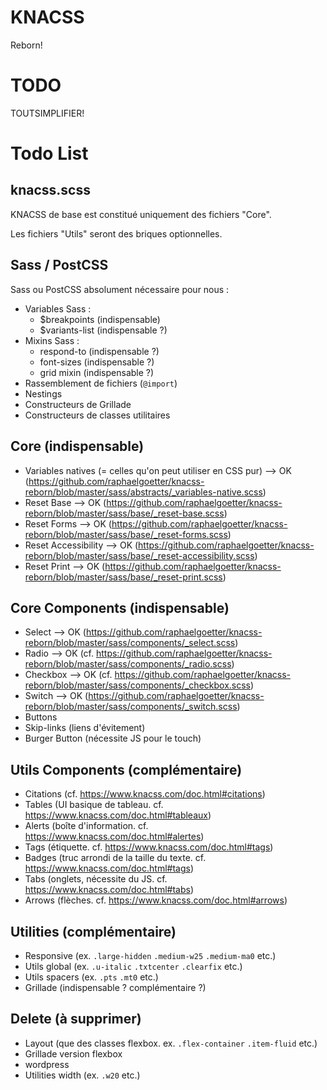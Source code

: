 # KNACSS

Reborn!

# TODO

TOUTSIMPLIFIER!


# Todo List

## knacss.scss

KNACSS de base est constitué uniquement des fichiers "Core".

Les fichiers "Utils" seront des briques optionnelles.


## Sass / PostCSS 

Sass ou PostCSS absolument nécessaire pour nous :

- Variables Sass :
  - $breakpoints (indispensable)
  - $variants-list (indispensable ?)
- Mixins Sass : 
  - respond-to (indispensable ?)
  - font-sizes (indispensable ?)
  - grid mixin (indispensable ?)
- Rassemblement de fichiers (`@import`)
- Nestings
- Constructeurs de Grillade
- Constructeurs de classes utilitaires 

## Core (indispensable)
- Variables natives (= celles qu'on peut utiliser en CSS pur)  --> OK (https://github.com/raphaelgoetter/knacss-reborn/blob/master/sass/abstracts/_variables-native.scss)
- Reset Base  --> OK (https://github.com/raphaelgoetter/knacss-reborn/blob/master/sass/base/_reset-base.scss)
- Reset Forms --> OK (https://github.com/raphaelgoetter/knacss-reborn/blob/master/sass/base/_reset-forms.scss)
- Reset Accessibility --> OK (https://github.com/raphaelgoetter/knacss-reborn/blob/master/sass/base/_reset-accessibility.scss)
- Reset Print --> OK (https://github.com/raphaelgoetter/knacss-reborn/blob/master/sass/base/_reset-print.scss)

## Core Components (indispensable)
- Select --> OK (https://github.com/raphaelgoetter/knacss-reborn/blob/master/sass/components/_select.scss)
- Radio --> OK (cf. https://github.com/raphaelgoetter/knacss-reborn/blob/master/sass/components/_radio.scss)
- Checkbox --> OK (cf. https://github.com/raphaelgoetter/knacss-reborn/blob/master/sass/components/_checkbox.scss)
- Switch --> OK (https://github.com/raphaelgoetter/knacss-reborn/blob/master/sass/components/_switch.scss)
- Buttons
- Skip-links (liens d'évitement)
- Burger Button (nécessite JS pour le touch)

## Utils Components (complémentaire)
- Citations (cf. https://www.knacss.com/doc.html#citations)
- Tables (UI basique de tableau. cf. https://www.knacss.com/doc.html#tableaux)
- Alerts (boîte d'information. cf. https://www.knacss.com/doc.html#alertes)
- Tags (étiquette. cf. https://www.knacss.com/doc.html#tags)
- Badges (truc arrondi de la taille du texte. cf. https://www.knacss.com/doc.html#tags)
- Tabs (onglets, nécessite du JS. cf. https://www.knacss.com/doc.html#tabs)
- Arrows (flèches. cf. https://www.knacss.com/doc.html#arrows)

## Utilities (complémentaire)
- Responsive (ex. `.large-hidden` `.medium-w25` `.medium-ma0` etc.)
- Utils global (ex. `.u-italic` `.txtcenter` `.clearfix`  etc.)
- Utils spacers (ex. `.pts` `.mt0` etc.)
- Grillade (indispensable ? complémentaire ?)

## Delete (à supprimer)

- Layout (que des classes flexbox. ex. `.flex-container` `.item-fluid` etc.)
- Grillade version flexbox
- wordpress
- Utilities width (ex. `.w20` etc.)